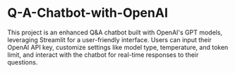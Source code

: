 # Q-A-Chatbot-with-OpenAI
This project is an enhanced Q&amp;A chatbot built with OpenAI's GPT models, leveraging Streamlit for a user-friendly interface. Users can input their OpenAI API key, customize settings like model type, temperature, and token limit, and interact with the chatbot for real-time responses to their questions.
